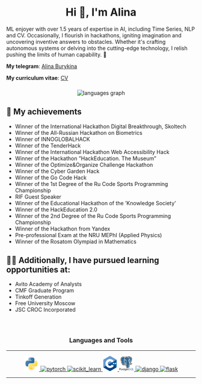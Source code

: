 <h1 align="center">Hi 👋, I'm Alina</h1>

ML enjoyer with over 1.5 years of expertise in AI, including Time Series, NLP and CV.
Occasionally, I flourish in hackathons, igniting imagination and uncovering inventive answers to obstacles. Whether it's crafting autonomous systems or delving into the cutting-edge technology, I relish pushing the limits of human capability. 🚀

**My telegram**: [Alina Burykina](https://t.me/burykinaa)

**My curriculum vitae**: [CV](https://drive.google.com/file/d/1U9axSIsI4iPLcQqR33SDmlF8WJMbX-34/view?usp=sharing)
</br>

###

<div align="center">
  <img src="https://github-readme-stats.vercel.app/api/top-langs?locale=en&hide_title=false&layout=compact&card_width=320&langs_count=5&theme=gruvbox&hide_border=false&username=burykinaa" height="150" alt="languages graph"  />
</div>

###
  

###

## 🎉 My achievements
  - Winner of the International Hackathon Digital Breakthrough, Skoltech
  - Winner of the All-Russian Hackathon on Biometrics
  - Winner of INNOGLOBALHACK
  - Winner of the TenderHack
  - Winner of the International Hackathon Web Accessibility Hack
  - Winner of the Hackathon ”HackEducation. The Museum”
  - Winner of the Optimize&Organize Challenge Hackathon
  - Winner of the Cyber Garden Hack
  - Winner of the Go Code Hack
  - Winner of the 1st Degree of the Ru Code Sports Programming Championship
  - RIF Guest Speaker
  - Winner of the Educational Hackathon of the ’Knowledge Society’
  - Winner of the HackEducation 2.0
  - Winner of the 2nd Degree of the Ru Code Sports Programming Championship
  - Winner of the Hackathon from Yandex
  - Pre-professional Exam at the NRU MEPhI (Applied Physics)
  - Winner of the Rosatom Olympiad in Mathematics

## 👨‍💻 Additionally, I have pursued learning opportunities at:
  - Avito Academy of Analysts
  - CMF Graduate Program
  - Tinkoff Generation
  - Free University Moscow
  - JSC CROC Incorporated


###

<br clear="both">

<h3 align="Center">Languages and Tools</h3>

---

<div align="center">
 
  <a href="https://www.python.org" target="_blank" rel="noreferrer"> <img src="https://raw.githubusercontent.com/devicons/devicon/master/icons/python/python-original.svg" alt="python" width="40" height="40"/> </a>
  <a href="https://pytorch.org/" target="_blank" rel="noreferrer"> <img src="https://www.vectorlogo.zone/logos/pytorch/pytorch-icon.svg" alt="pytorch" width="40" height="40"/> </a>
  <a href="https://scikit-learn.org/" target="_blank" rel="noreferrer"> <img src="https://upload.wikimedia.org/wikipedia/commons/0/05/Scikit_learn_logo_small.svg" alt="scikit_learn" width="40" height="40"/> </a>
  <a href="https://www.w3schools.com/cpp/" target="_blank" rel="noreferrer"> <img src="https://raw.githubusercontent.com/devicons/devicon/master/icons/cplusplus/cplusplus-original.svg" alt="cplusplus" width="40" height="40"/> </a>
  <a href="https://www.postgresql.org" target="_blank" rel="noreferrer"> <img src="https://raw.githubusercontent.com/devicons/devicon/master/icons/postgresql/postgresql-original-wordmark.svg" alt="postgresql" width="40" height="40"/> </a>
    <a href="https://www.djangoproject.com/" target="_blank" rel="noreferrer"> <img src="https://cdn.worldvectorlogo.com/logos/django.svg" alt="django" width="40" height="40"/> </a>
  <a href="https://flask.palletsprojects.com/" target="_blank" rel="noreferrer"> <img src="https://www.vectorlogo.zone/logos/pocoo_flask/pocoo_flask-icon.svg" alt="flask" width="40" height="40"/> </a>
  
  
</div>

---
